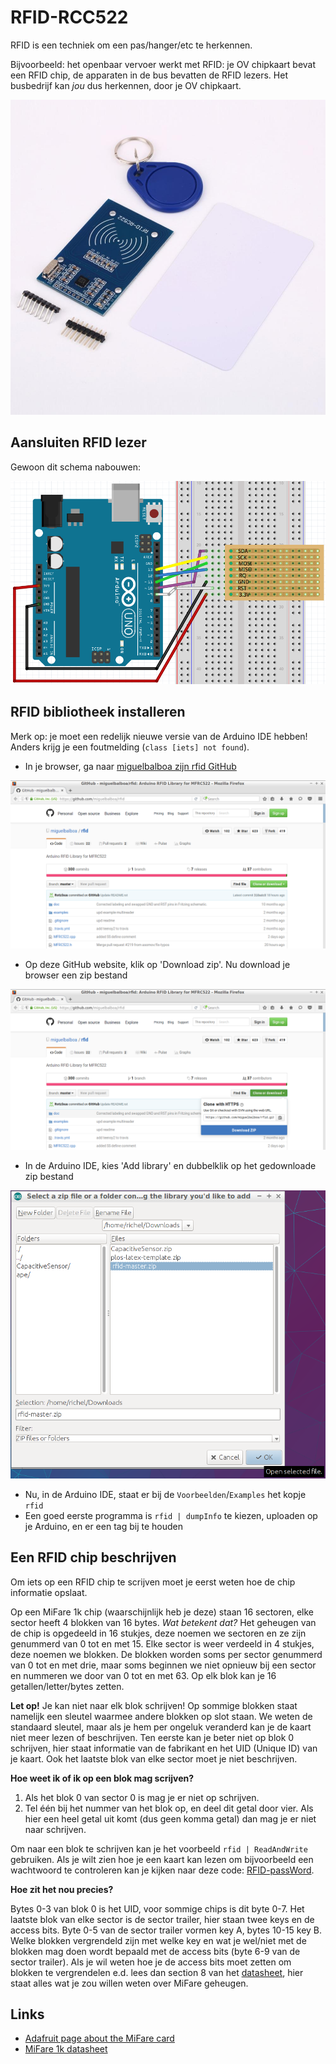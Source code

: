 # RFID-RCC522

RFID is een techniek om een pas/hanger/etc te herkennen.

Bijvoorbeeld: het openbaar vervoer werkt met RFID: je OV chipkaart bevat een RFID chip,
de apparaten in de bus bevatten de RFID lezers. Het busbedrijf kan *jou* dus herkennen,
door je OV chipkaart.

![Een RFID lezer met een hanger en pasje met een RFID chip erin](RFID-RC522.jpg)

## Aansluiten RFID lezer

Gewoon dit schema nabouwen:

![Aansluiten RFID lezer](RFID-RC522.png)

## RFID bibliotheek installeren

Merk op: je moet een redelijk nieuwe versie van de Arduino IDE hebben! Anders krijg je 
een foutmelding (`class [iets] not found`).

 * In je browser, ga naar [miguelbalboa zijn rfid GitHub](https://github.com/miguelbalboa/rfid)

![De GitHub van miguelbalboa](GitHub.png)

 * Op deze GitHub website, klik op 'Download zip'. Nu download je browser een zip bestand

![Het zip bestand downloaden](Downloaden.png)

 * In de Arduino IDE, kies 'Add library' en dubbelklik op het gedownloade zip bestand

![Het zip bestand kiezen](ZipKiezen.png)

 * Nu, in de Arduino IDE, staat er bij de `Voorbeelden`/`Examples` het kopje `rfid`
 * Een goed eerste programma is `rfid | dumpInfo` te kiezen, uploaden op je Arduino, en er een tag bij te houden

## Een RFID chip beschrijven

Om iets op een RFID chip te scrijven moet je eerst weten hoe de chip informatie opslaat.

Op een MiFare 1k chip (waarschijnlijk heb je deze) staan 16 sectoren, elke sector heeft 4 blokken van 16 bytes.
 *Wat betekent dat?* Het geheugen van de chip is opgedeeld in 16 stukjes, deze noemen we sectoren en ze zijn genummerd van 0 tot en met 15. Elke sector is weer verdeeld in 4 stukjes, deze noemen we blokken. De blokken worden soms per sector genummerd van 0 tot en met drie, maar soms beginnen we niet opnieuw bij een sector en nummeren we door van 0 tot en met 63. Op elk blok kan je 16 getallen/letter/bytes zetten.
 
 **Let op!** Je kan niet naar elk blok schrijven! Op sommige blokken staat namelijk een sleutel waarmee andere blokken op slot staan. We weten de standaard sleutel, maar als je hem per ongeluk veranderd kan je de kaart niet meer lezen of beschrijven. Ten eerste kan je beter niet op blok 0 schrijven, hier staat informatie van de fabrikant en het UID (Unique ID) van je kaart. Ook het laatste blok van elke sector moet je niet beschrijven. 
 
 **Hoe weet ik of ik op een blok mag scrijven?** 
 
 1. Als het blok 0 van sector 0 is mag je er niet op schrijven.
 2. Tel één bij het nummer van het blok op, en deel dit getal door vier. Als hier een heel getal uit komt (dus geen komma getal) dan mag je er niet naar schrijven.

Om naar een blok te schrijven kan je het voorbeeld `rfid | ReadAndWrite` gebruiken. Als je wilt zien hoe je een kaart kan lezen om bijvoorbeeld een wachtwoord te controleren kan je kijken naar deze code: [RFID-passWord](../../Code/RFID-passWord).

**Hoe zit het nou precies?**

Bytes 0-3 van blok 0 is het UID, voor sommige chips is dit byte 0-7. Het laatste blok van elke sector is de sector trailer, hier staan twee keys en de access bits. Byte 0-5 van de sector trailer vormen key A, bytes 10-15 key B. Welke blokken vergrendeld zijn met welke key en wat je wel/niet met de blokken mag doen wordt bepaald met de access bits (byte 6-9 van de sector trailer). Als je wil weten hoe je de access bits moet zetten om blokken te vergrendelen e.d. lees dan section 8 van het [datasheet](http://www.nxp.com/documents/data_sheet/MF1S50YYX.pdf), hier staat alles wat je zou willen weten over MiFare geheugen.


## Links

 * [Adafruit page about the MiFare card](https://learn.adafruit.com/adafruit-pn532-rfid-nfc/mifare)
 * [MiFare 1k datasheet](http://www.nxp.com/documents/data_sheet/MF1S50YYX.pdf)
